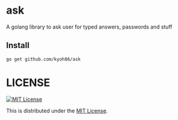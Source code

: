 # ask

A golang library to ask user for typed answers, passwords and stuff

## Install

```
go get github.com/kyoh86/ask
```

# LICENSE

[![MIT License](http://img.shields.io/badge/license-MIT-blue.svg)](http://www.opensource.org/licenses/MIT)

This is distributed under the [MIT License](http://www.opensource.org/licenses/MIT).

